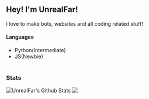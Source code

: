 ## Hey! I'm UnrealFar!
I love to make bots, websites and all coding related stuff!

#### Languages
- Python(Intermediate)
- JS(Newbie)
<br><br>

### Stats
<img align="left" alt="UnrealFar's Github Stats" src="https://github-readme-stats.vercel.app/api?username=UnrealFar&count_private=true&show_icons=true&theme=radical&width=200&height=200">

[![](https://discord.c99.nl/widget/theme-2/859996173943177226.png?width=200?height=200)](https://discord.gg/jPCHwYzbZt)
